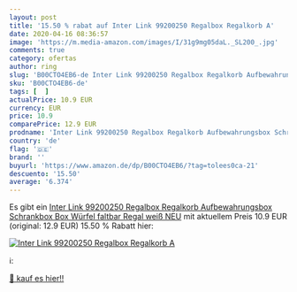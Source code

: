 ```yaml
---
layout: post
title: '15.50 % rabat auf Inter Link 99200250 Regalbox Regalkorb A'
date: 2020-04-16 08:36:57
image: 'https://m.media-amazon.com/images/I/31g9mg05daL._SL200_.jpg'
comments: true
category: ofertas
author: ring
slug: 'B00CTO4EB6-de Inter Link 99200250 Regalbox Regalkorb Aufbewahrungsbox...'
sku: 'B00CTO4EB6-de'
tags: [  ]
actualPrice: 10.9 EUR
currency: EUR
price: 10.9
comparePrice: 12.9 EUR
prodname: 'Inter Link 99200250 Regalbox Regalkorb Aufbewahrungsbox Schrankbox Box Würfel faltbar Regal weiß NEU'
country: 'de'
flag: '🇩🇪'
brand: ''
buyurl: 'https://www.amazon.de/dp/B00CTO4EB6/?tag=tolees0ca-21'
descuento: '15.50'
average: '6.374'
---
```


Es gibt ein [Inter Link 99200250 Regalbox Regalkorb Aufbewahrungsbox Schrankbox Box Würfel faltbar Regal weiß NEU](https://www.amazon.de/dp/B00CTO4EB6/?tag=tolees0ca-21) mit aktuellem Preis 10.9 EUR (original: 12.9 EUR) 15.50 % Rabatt hier:

[![Inter Link 99200250 Regalbox Regalkorb A](https://m.media-amazon.com/images/I/31g9mg05daL._SL200_.jpg)](https://www.amazon.de/dp/B00CTO4EB6/?tag=tolees0ca-21)

ℹ️:


[🛒 kauf es hier!!](https://www.amazon.de/dp/B00CTO4EB6/?tag=tolees0ca-21)
